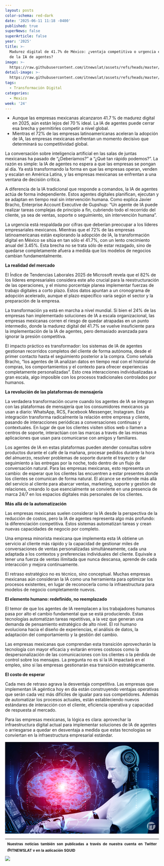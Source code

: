```yaml
---
layout: posts
color-schema: red-dark
date: '2025-06-11 11:18 -0400'
published: true
superNews: false
superArticle: false
year: '2025'
title: >-
  Madurez digital de 41.7% de México: ¿ventaja competitiva o urgencia en la era
  de la IA de agentes?
image: >-
  https://raw.githubusercontent.com/itnewslat/assets/refs/heads/master/img/540x320/IA-Generativa-p.jpg
detail-image: >-
  https://raw.githubusercontent.com/itnewslat/assets/refs/heads/master/img/1024x680/IA-Generativa-g.jpg
tags:
  - Transformación Digital
categories:
  - Mexico
week: '24'
---
```

- Aunque las empresas mexicanas alcanzaron 41.7 % de madurez digital en 2025, aún están lejos del 70 % ideal. La IA de agentes puede cerrar esa brecha y permitirles competir a nivel global.
- Mientras el 72% de las empresas latinoamericanas aceleran la adopción de IA, las empresas mexicanas enfrentan un momento decisivo que determinará su competitividad global.

La conversación sobre inteligencia artificial en las salas de juntas mexicanas ha pasado de “¿Deberíamos?” a “¿Qué tan rápido podemos?”. La razón es simple: la IA de agentes no espera a que las empresas se pongan al día. Ya está transformando la forma en que las empresas operan, venden y escalan en América Latina, y las empresas mexicanas se enfrentan a una ventana de decisión crítica.

A diferencia de la IA tradicional que responde a comandos, la IA de agentes actúa de forma independiente. Estos agentes digitales planifican, ejecutan y se adaptan en tiempo real sin intervención humana. Como explica Javier Bracho, Enterprise Account Executive de Gupshup: “Un agente de IA puede realizar tareas complejas de principio a fin, cubriendo todo el recorrido del cliente, ya sea de ventas, soporte o seguimiento, sin intervención humana”.

La urgencia está respaldada por cifras que deberían preocupar a los líderes empresariales mexicanos. Mientras que el 72% de las empresas latinoamericanas están explorando la adopción de IA, la transformación digital en México se sitúa en tan sólo el 41.7%, con un lento crecimiento anual del 3.45%. Esta brecha no se trata sólo de estar rezagado, sino de quedarse completamente afuera a medida que los modelos de negocios cambian fundamentalmente.

**La realidad del mercado**

El Índice de Tendencias Laborales 2025 de Microsoft revela que el 82% de los líderes empresariales considera este año crucial para la reestructuración de las operaciones, y el mismo porcentaje planea implementar fuerzas de trabajo digitales a corto plazo. Estos datos apuntan a un cronograma de adopción acelerado, aunque el plazo específico varía según el sector y la preparación de la empresa.

La transformación ya está en marcha a nivel mundial. Si bien el 24% de las empresas han implementado soluciones de IA a escala organizacional, las empresas mexicanas corren el riesgo de quedar atrapadas en un punto intermedio, donde la madurez digital del 41.7% se vuelve insuficiente para la implementación de la IA de agentes, pero demasiado avanzada para ignorar la presión competitiva.

El impacto práctico es transformador: los sistemas de IA de agentes gestionan recorridos completos del cliente de forma autónoma, desde el primer contacto hasta el seguimiento posterior a la compra. Como señala Bracho, “los agentes de IA analizan datos en tiempo real con el historial de compras, los comportamientos y el contexto para ofrecer experiencias completamente personalizadas”. Esto crea interacciones individualizadas a gran escala, algo imposible con los procesos tradicionales controlados por humanos.

**La revolución de las plataformas de mensajería**

La verdadera transformación ocurre cuando los agentes de IA se integran con las plataformas de mensajería que los consumidores mexicanos ya usan a diario: WhatsApp, RCS, Facebook Messenger, Instagram. Esta integración transforma radicalmente la relación entre empresa y cliente, pasando de interacciones periódicas a conversaciones continuas y contextuales. En lugar de que los clientes visiten sitios web o llamen a centros de soporte, interactúan con las marcas a través de las mismas aplicaciones que usan para comunicarse con amigos y familiares.

Los agentes de IA en estas plataformas pueden atender consultas sobre productos durante el café de la mañana, procesar pedidos durante la hora del almuerzo, resolver problemas de soporte durante el trayecto y dar seguimiento a las entregas por la noche, todo dentro de un flujo de conversación natural. Para las empresas mexicanas, esto representa un cambio: de esperar que los clientes las encuentren a estar presentes donde los clientes se comunican de forma natural. El alcance se extiende más allá del servicio al cliente para abarcar ventas, marketing, soporte y gestión de relaciones, creando lo que esencialmente se convierte en una presencia de marca 24/7 en los espacios digitales más personales de los clientes.

**Más allá de la automatización**

Las empresas mexicanas suelen considerar la IA desde la perspectiva de la reducción de costos, pero la IA de agentes representa algo más profundo: la diferenciación competitiva. Estos sistemas automatizan tareas y crean nuevas capacidades de negocio por completo.

Una empresa minorista mexicana que implementa esta IA obtiene un servicio al cliente más rápido y la capacidad de gestionar miles de conversaciones de ventas personalizadas simultáneamente, cada una adaptada a los contextos y preferencias individuales del cliente. Equivale a tener una fuerza de ventas ilimitada que nunca descansa, aprende de cada interacción y mejora continuamente.

El retraso estratégico no es técnico, sino conceptual. Muchas empresas mexicanas aún consideran la IA como una herramienta para optimizar los procesos existentes, en lugar de reconocerla como la infraestructura para modelos de negocio completamente nuevos.

**El elemento humano: redefinido, no reemplazado**

El temor de que los agentes de IA reemplacen a los trabajadores humanos pasa por alto el cambio fundamental que se está produciendo. Estas tecnologías automatizan tareas repetitivas, a la vez que generan una demanda de pensamiento estratégico de alto nivel. El rol humano evoluciona hacia el diseño de experiencias, el análisis de datos, la adaptación del comportamiento y la gestión del cambio.

Las empresas mexicanas que comprendan esta transición aprovecharán la tecnología con mayor eficacia y evitarán errores costosos como la despersonalización de las comunicaciones con los clientes o la pérdida de control sobre los mensajes. La pregunta no es si la IA impactará en el empleo, sino si las empresas gestionarán esa transición estratégicamente.

**El costo de esperar**

Cada mes de retraso agrava la desventaja competitiva. Las empresas que implementan IA agéntica hoy en día están construyendo ventajas operativas que serán cada vez más difíciles de igualar para sus competidores. Además de automatizar los procesos actuales, están estableciendo nuevos estándares de interacción con el cliente, eficiencia operativa y capacidad de respuesta al mercado.

Para las empresas mexicanas, la lógica es clara: aprovechar la infraestructura digital actual para implementar soluciones de IA de agentes o arriesgarse a quedar en desventaja a medida que estas tecnologías se conviertan en la infraestructura empresarial estándar.

![](https://raw.githubusercontent.com/itnewslat/assets/refs/heads/master/img/540x320/IA-Generativa-p.jpg)

<table style="height: 42px;" width="569">
<tbody>
<tr>
<td style="text-align: justify;"><sub><strong>Nuestras noticias también son publicadas a través de nuestra cuenta en Twitter <a href="https://twitter.com/itnewslat?lang=es">@ITNEWSLAT</a> y en la aplicación <a href="https://squidapp.co/en/">SQUID</a></strong></sub></td>
</tr>
</tbody>
</table>

<img src="https://tracker.metricool.com/c3po.jpg?hash=56f88a41e39ab42c063cc51676587a04"/>